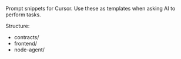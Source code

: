 Prompt snippets for Cursor. Use these as templates when asking AI to perform tasks.

Structure:
- contracts/
- frontend/
- node-agent/


